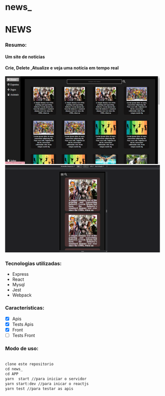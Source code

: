 # news_
 
# NEWS
### Resumo:
#### Um site de notícias
#### Crie, Delete ,Atualize e veja uma notícia em tempo real
<img src="./img_1.png">
<img src="./img_2.png">

### Tecnologias utilizadas:
 - Express
 - React
 - Mysql
 - Jest
 - Webpack

### Características:
 - [X] Apis
 - [X] Tests Apis
 - [X] Front
 - [ ] Tests Front
### Modo de uso:

<pre>
<code>
clone este repositorio
cd news_
cd APP
yarn  start //para iniciar o servidor
yarn start:dev //para inicar o reactjs
yarn test //para testar as apis
</code>
</pre>
